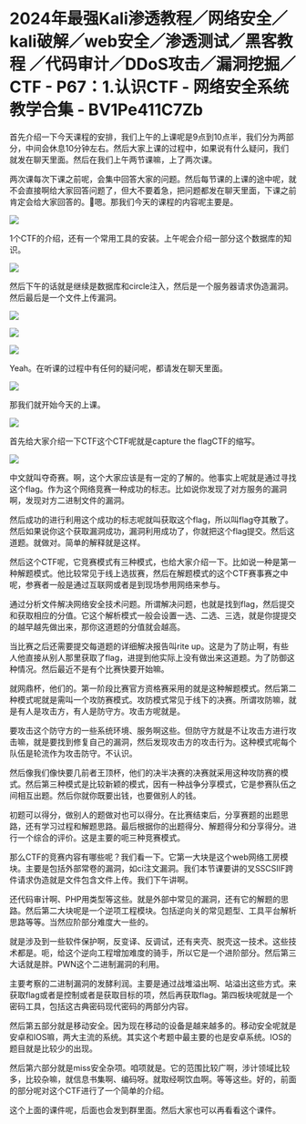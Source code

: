# 2024年最强Kali渗透教程／网络安全／kali破解／web安全／渗透测试／黑客教程 ／代码审计／DDoS攻击／漏洞挖掘／CTF - P67：1.认识CTF - 网络安全系统教学合集 - BV1Pe411C7Zb

首先介绍一下今天课程的安排，我们上午的上课呢是9点到10点半，我们分为两部分，中间会休息10分钟左右。然后大家上课的过程中，如果说有什么疑问，我们就发在聊天里面。然后在我们上午两节课嘛，上了两次课。

两次课每次下课之前呢，会集中回答大家的问题。然后每节课的上课的途中呢，就不会直接啊给大家回答问题了，但大不要着急，把问题都发在聊天里面，下课之前肯定会给大家回答的。🤧嗯。那我们今天的课程的内容呢主要是。



![](img/407d807b7857660f642c7439640182cb_1.png)

1个CTF的介绍，还有一个常用工具的安装。上午呢会介绍一部分这个数据库的知识。

![](img/407d807b7857660f642c7439640182cb_3.png)

然后下午的话就是继续是数据库和circle注入，然后是一个服务器请求伪造漏洞。然后最后是一个文件上传漏洞。



![](img/407d807b7857660f642c7439640182cb_5.png)

![](img/407d807b7857660f642c7439640182cb_6.png)

![](img/407d807b7857660f642c7439640182cb_7.png)

Yeah。在听课的过程中有任何的疑问呢，都请发在聊天里面。

![](img/407d807b7857660f642c7439640182cb_9.png)

那我们就开始今天的上课。

![](img/407d807b7857660f642c7439640182cb_11.png)

首先给大家介绍一下CTF这个CTF呢就是capture the flagCTF的缩写。

![](img/407d807b7857660f642c7439640182cb_13.png)

中文就叫夺奇赛。啊，这个大家应该是有一定的了解的。他事实上呢就是通过寻找这个flag。作为这个网络竞赛一种成功的标志。比如说你发现了对方服务的漏洞啊，发现对方二进制文件的漏洞。

然后成功的进行利用这个成功的标志呢就叫获取这个flag，所以叫flag夺其散了。然后如果说你这个获取漏洞成功，漏洞利用成功了，你就把这个flag提交。然后这道题。就做对。简单的解释就是这样。

然后这个CTF呢，它竞赛模式有三种模式，也给大家介绍一下。比如说一种是第一种解题模式。他比较常见于线上选拔赛，然后在解题模式的这个CTF赛事赛之中呢，参赛者一般是通过互联网或者是到现场参用网络来参与。

通过分析文件解决网络安全技术问题。所谓解决问题，也就是找到flag，然后提交和获取相应的分值。它这个解析模式一般会设置一选、二选、三选，就是你提提交的越早越先做出来，那你这道题的分值就会越高。

当比赛之后还需要提交每道题的详细解决报告叫rite up。这是为了防止啊，有些人他直接从别人那里获取了flag，进提到他实际上没有做出来这道题。为了防御这种情况。然后最近不是有个比赛快要开始嘛。

就网鼎杯，他们的。第一阶段比赛官方资格赛采用的就是这种解题模式。然后第二种模式呢就是需叫一个攻防赛模式。攻防模式常见于线下的决赛。所谓攻防嘛，就是有人是攻击方，有人是防守方。攻击方呢就是。

要攻击这个防守方的一些系统环境、服务啊这些。但防守方就是不让攻击方进行攻击嘛，就是要找到修复自己的漏洞，然后发现攻击方的攻击行为。这种模式呢每个队伍是轮流作为攻击防守。不认识。

然后像我们像快要几前者王顶杯，他们的决半决赛的决赛就采用这种攻防赛的模式。然后第三种模式是比较新颖的模式，因有一种战争分享模式，它是参赛队伍之间相互出题。然后你就你既要出钱，也要做别人的钱。

初题可以得分，做别人的题做对也可以得分。在比赛结束后，分享赛题的出题思路，还有学习过程和解题思路。最后根据你的出题得分、解题得分和分享得分。进行一个综合的评价。这是主要的呃三种竞赛模式。

那么CTF的竞赛内容有哪些呢？我们看一下。它第一大块是这个web网络工房模块。主要是包括外部常卷的漏洞，如ci注文漏洞。我们本节课要讲的叉SSCSIIF跨件请求伪造就是文件包含文件上传。我们下午讲啊。

还代码审计啊、PHP用类型等这些。就是外部中常见的漏洞，还有它的解题的思路。然后第二大块呢是一个逆项工程模块。包括逆向关的常见题型、工具平台解析思路等等。当然应阶部分难度大一些的。

就是涉及到一些软件保护啊，反变译、反调试，还有夹壳、脱壳这一技术。这些技术都是。呃，给这个逆向工程增加难度的骑手，所以它是一个进阶部分。然后第三大话就是胖。PWN这个二进制漏洞的利用。

主要考察的二进制漏洞的发酵利润。主要是通过战堆溢出啊、站溢出这些方式。来获取flag或者是控制或者是获取目标的项，然后再获取flag。第四板块呢就是一个密码工具，包括这古典密码现代密码的两部分内容。

然后第五部分就是移动安全。因为现在移动的设备是越来越多的。移动安全呢就是安卓和IOS嘛，两大主流的系统。其实这个考题中最主要的也是安卓系统。IOS的题目就是比较少的出现。

然后第六部分就是miss安全杂项。咱项就是。它的范围比较广啊，涉计领域比较多，比较杂嘛，就信息书集啊、编码呀。就取经啊饮血啊。等等这些。好的，前面的部分呢对这个CTF进行了一个简单的介绍。

这个上面的课件呢，后面也会发到群里面。然后大家也可以再看看这个课件。